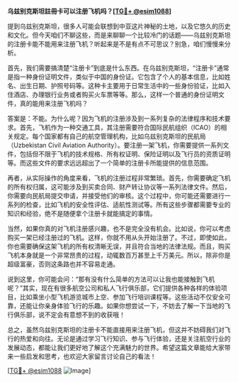 **乌兹别克斯坦註冊卡可以注册飞机吗？[[TG💪+ @esim1088](https://t.me/s/esim1088)]**

提到乌兹别克斯坦，很多人可能会联想到中亚这片神秘的土地，以及它悠久的历史和文化。但今天咱们不聊这些，而是来聊聊一个比较冷门的话题——乌兹别克斯坦的注册卡能不能用来注册飞机？听起来是不是有点不可思议？别急，咱们慢慢来分析。

首先，我们需要搞清楚“注册卡”到底是什么东西。在乌兹别克斯坦，“注册卡”通常是指一种身份证明文件，类似于中国的身份证。它包含了个人的基本信息，比如姓名、出生日期、护照号码等。这种卡主要用于日常生活中的一些身份验证，比如入住酒店、办理银行业务或者购买火车票等等。那么，这样一个普通的身份证明文件，真的能用来注册飞机吗？

答案是：不能。为什么呢？因为飞机的注册涉及到一系列复杂的法律程序和技术要求。首先，飞机作为一种交通工具，其注册需要符合国际民航组织（ICAO）的相关规定。每个国家都有自己的航空管理机构，比如乌兹别克斯坦的民航局（Uzbekistan Civil Aviation Authority）。要注册一架飞机，你需要提供一系列文件，包括但不限于飞机的技术规格、所有权证明、保险证明以及飞行员的资质证明等。而这些文件的要求远远超出了一个简单的注册卡所能提供的信息范围。

再者，从实际操作的角度来看，飞机的注册过程非常繁琐。首先，你需要确定飞机的所有权归属，这可能涉及到买卖合同、财产转让协议等一系列法律文件。然后，你需要向民航局提交申请，并接受他们的审核。这个过程中，你可能还需要进行一系列的检查，比如飞机的安全性评估、适航性测试等。所有这些步骤都需要专业的知识和经验，绝不是随便拿个注册卡就能搞定的事情。

当然，如果你真的对飞机注册感兴趣，也不是完全没有机会。比如说，你可以考虑购买一架已经注册过的飞机。这样，你就不用从头开始注册了。不过，即使如此，你也需要确保这架飞机的所有权清晰无误，并且符合当地的法律法规。而且，购买飞机本身就是一个非常昂贵的过程，动辄数百万甚至上千万美元。所以，除非你是超级富豪，否则这条路也并不容易走通。

说到这里，你可能会问：“那有没有什么简单的方法可以让我也能接触到飞机呢？”其实，现在有很多航空公司和私人飞行俱乐部，它们提供各种各样的体验项目，比如乘坐小型飞机游览城市上空、参加飞行培训课程等。这些活动不仅安全可靠，还能让你亲身体验飞行的乐趣。如果你想尝试一下，不妨去了解一下当地的飞行俱乐部，说不定会有意想不到的收获哦！

总之，虽然乌兹别克斯坦的注册卡不能直接用来注册飞机，但这并不妨碍我们对飞行的热爱和向往。无论是通过学习飞行知识、参与飞行体验，还是关注航空行业的发展动态，都能让我们更好地了解这个充满魅力的世界。希望这篇文章能给大家带来一些启发和思考，也欢迎大家留言讨论自己的看法！

[[TG💪+ @esim1088](https://t.me/s/esim1088) ![Image](https://i.postimg.cc/4NQfJmqS/Snipaste-2025-05-13-00-14-12.png)]